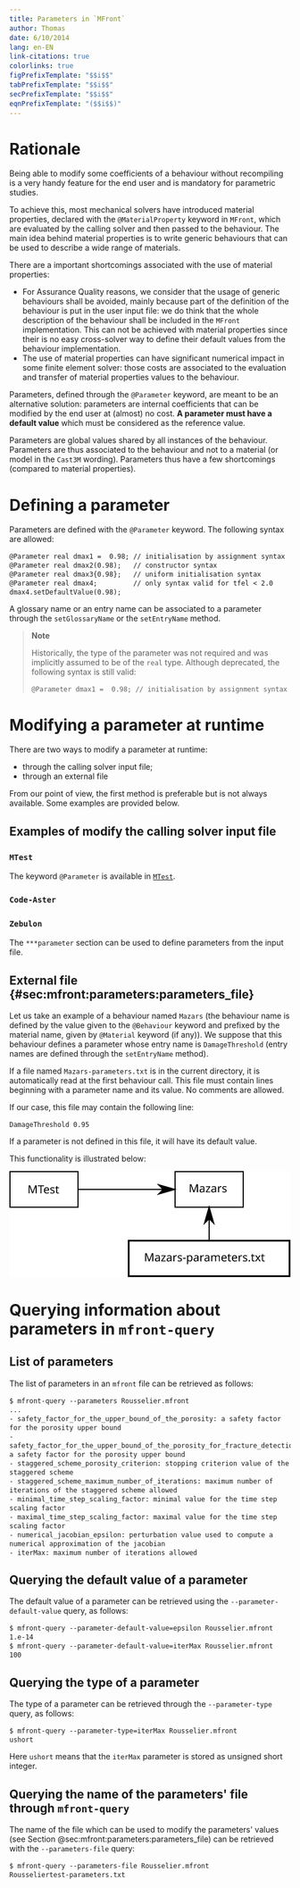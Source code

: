 ```yaml
---
title: Parameters in `MFront`
author: Thomas
date: 6/10/2014
lang: en-EN
link-citations: true
colorlinks: true
figPrefixTemplate: "$$i$$"
tabPrefixTemplate: "$$i$$"
secPrefixTemplate: "$$i$$"
eqnPrefixTemplate: "($$i$$)"
---
```


# Rationale

Being able to modify some coefficients of a behaviour without
recompiling is a very handy feature for the end user and is mandatory
for parametric studies.

To achieve this, most mechanical solvers have introduced material
properties, declared with the `@MaterialProperty` keyword in `MFront`,
which are evaluated by the calling solver and then passed to the
behaviour. The main idea behind material properties is to write
generic behaviours that can be used to describe a wide range of
materials.

There are a important shortcomings associated with the use of material
properties:

- For Assurance Quality reasons, we consider that the usage of generic
  behaviours shall be avoided, mainly because part of the definition
  of the behaviour is put in the user input file: we do think that the
  whole description of the behaviour shall be included in the `MFront`
  implementation. This can not be achieved with material properties
  since their is no easy cross-solver way to define their default
  values from the behaviour implementation.
- The use of material properties can have significant numerical impact
  in some finite element solver: those costs are associated to the
  evaluation and transfer of material properties values to the
  behaviour.

Parameters, defined through the `@Parameter` keyword, are meant to be
an alternative solution: parameters are internal coefficients that can
be modified by the end user at (almost) no cost. **A parameter must
have a default value** which must be considered as the reference
value.

Parameters are global values shared by all instances of the
behaviour. Parameters are thus associated to the behaviour and not to
a material (or model in the `Cast3M` wording). Parameters thus have a
few shortcomings (compared to material properties).

# Defining a parameter

Parameters are defined with the `@Parameter` keyword. The following
syntax are allowed:

~~~~~{#parameters .cpp}
@Parameter real dmax1 =  0.98; // initialisation by assignment syntax
@Parameter real dmax2(0.98);   // constructor syntax
@Parameter real dmax3{0.98};   // uniform initialisation syntax
@Parameter real dmax4;         // only syntax valid for tfel < 2.0
dmax4.setDefaultValue(0.98);
~~~~~

A glossary name or an entry name can be associated to a parameter
through the `setGlossaryName` or the `setEntryName` method.

> **Note**
>
> Historically, the type of the parameter was not required and was
> implicitly assumed to be of the `real` type. Although deprecated,
> the following syntax is still valid:
> 
> ~~~~~{#parameters .cpp}
> @Parameter dmax1 =  0.98; // initialisation by assignment syntax
> ~~~~~

# Modifying a parameter at runtime

There are two ways to modify a parameter at runtime:

- through the calling solver input file;
- through an external file

From our point of view, the first method is preferable but is not
always available. Some examples are provided below.

## Examples of modify the calling solver input file

### `MTest`

The keyword `@Parameter` is available in [`MTest`](mtest.html).

### `Code-Aster`

### `Zebulon`

The `***parameter` section can be used to define parameters from the
input file.

## External file {#sec:mfront:parameters:parameters_file}

Let us take an example of a behaviour named `Mazars` (the behaviour
name is defined by the value given to the `@Behaviour` keyword and
prefixed by the material name, given by `@Material` keyword (if any)).
We suppose that this behaviour defines a parameter whose entry name is
`DamageThreshold` (entry names are defined through the `setEntryName`
method).

If a file named `Mazars-parameters.txt` is in the current directory,
it is automatically read at the first behaviour call. This file must
contain lines beginning with a parameter name and its value. No
comments are allowed.

If our case, this file may contain the following line:

~~~~~~~~~{#external-file .txt}
DamageThreshold 0.95
~~~~~~~~~

If a parameter is not defined in this file, it will have its default
value.

This functionality is illustrated below:

![Defintion of parameters through an external file](img/parameters.svg
 "Defintion of parameters through an external file")

# Querying information about parameters in `mfront-query`

## List of parameters

The list of parameters in an `mfront` file can be retrieved as follows:

~~~~{.bash}
$ mfront-query --parameters Rousselier.mfront
...
- safety_factor_for_the_upper_bound_of_the_porosity: a safety factor for the porosity upper bound
- safety_factor_for_the_upper_bound_of_the_porosity_for_fracture_detection: a safety factor for the porosity upper bound
- staggered_scheme_porosity_criterion: stopping criterion value of the staggered scheme
- staggered_scheme_maximum_number_of_iterations: maximum number of iterations of the staggered scheme allowed
- minimal_time_step_scaling_factor: minimal value for the time step scaling factor
- maximal_time_step_scaling_factor: maximal value for the time step scaling factor
- numerical_jacobian_epsilon: perturbation value used to compute a numerical approximation of the jacobian
- iterMax: maximum number of iterations allowed
~~~~

## Querying the default value of a parameter

The default value of a parameter can be retrieved using the
`--parameter-default-value` query, as follows:

~~~~{.bash}
$ mfront-query --parameter-default-value=epsilon Rousselier.mfront 
1.e-14
$ mfront-query --parameter-default-value=iterMax Rousselier.mfront
100
~~~~

## Querying the type of a parameter

The type of a parameter can be retrieved through the `--parameter-type`
query, as follows:

~~~~{.bash}
$ mfront-query --parameter-type=iterMax Rousselier.mfront
ushort
~~~~

Here `ushort` means that the `iterMax` parameter is stored as unsigned
short integer.

## Querying the name of the parameters' file through `mfront-query`

The name of the file which can be used to modify the parameters' values
(see Section @sec:mfront:parameters:parameters_file) can be retrieved
with the `--parameters-file` query:

~~~~{.bash}
$ mfront-query --parameters-file Rousselier.mfront 
Rousseliertest-parameters.txt
~~~~

<!-- Local IspellDict: english -->
